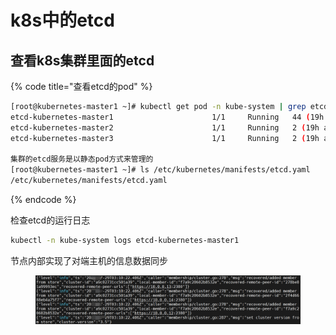 # k8s中的etcd

## 查看k8s集群里面的etcd

{% code title="查看etcd的pod" %}
```bash
[root@kubernetes-master1 ~]# kubectl get pod -n kube-system | grep etcd
etcd-kubernetes-master1                      1/1     Running   44 (19h ago)   29h
etcd-kubernetes-master2                      1/1     Running   2 (19h ago)    29h
etcd-kubernetes-master3                      1/1     Running   2 (19h ago)    29h

集群的etcd服务是以静态pod方式来管理的
[root@kubernetes-master1 ~]# ls /etc/kubernetes/manifests/etcd.yaml
/etc/kubernetes/manifests/etcd.yaml
```
{% endcode %}

检查etcd的运行日志

```bash
kubectl -n kube-system logs etcd-kubernetes-master1
```

节点内部实现了对端主机的信息数据同步

<figure><img src="../../../.gitbook/assets/image (6) (1) (1) (1).png" alt=""><figcaption></figcaption></figure>
